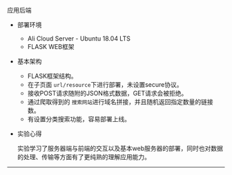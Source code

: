 应用后端

* 部署环境

  * Ali Cloud Server - Ubuntu 18.04 LTS
  * FLASK WEB框架

* 基本架构

  * FLASK框架结构。
  * 在子页面 `url/resource`下进行部署，未设置secure协议。
  * 接收POST请求随附的JSON格式数据，GET请求会被拒绝。
  * 通过爬取得到的 `搜索网站`进行域名拼接，并且随机返回指定数量的链接数。
  * 有设置分类搜索功能，容易部署上线。

* 实验心得

  实验学习了服务器端与前端的交互以及基本web服务器的部署，同时也对数据的处理、传输等方面有了更纯熟的理解应用能力。

---

